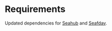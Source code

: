 # Requirements

Updated dependencies for [Seahub](https://github.com/haiwen/seahub/blob/master/requirements.txt)
and [Seafdav](https://github.com/haiwen/seafdav/blob/master/requirements.txt).
